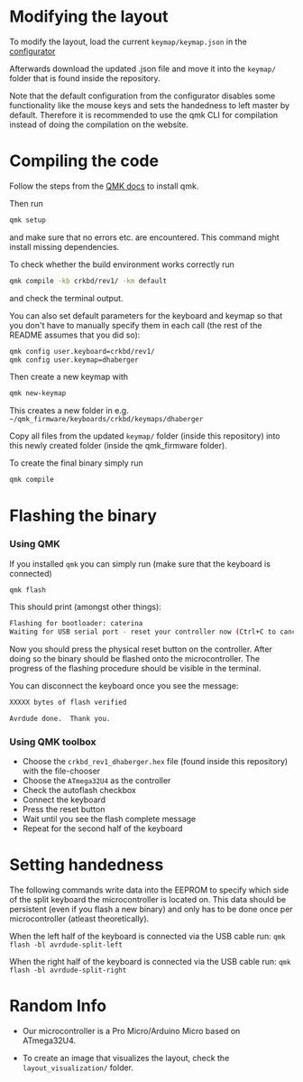 

# Modifying the layout
To modify the layout, load the current `keymap/keymap.json` in the [configurator](https://config.qmk.fm/#/crkbd/rev1/LAYOUT_split_3x6_3)

Afterwards download the updated .json file and move it into the `keymap/` folder that is found inside the repository.

Note that the default configuration from the configurator disables some functionality like the mouse keys and sets the handedness to left master by default. Therefore it is recommended to use the qmk CLI for compilation instead of doing the compilation on the website.

# Compiling the code
Follow the steps from the [QMK docs](https://docs.qmk.fm/) to install qmk.

Then run 
```bash
qmk setup
```
and make sure that no errors etc. are encountered. This command might install missing dependencies.

To check whether the build environment works correctly run
```bash
qmk compile -kb crkbd/rev1/ -km default
```
and check the terminal output.

You can also set default parameters for the keyboard and keymap so that you don't have to manually specify them in each call (the rest of the README assumes that you did so):
```bash
qmk config user.keyboard=crkbd/rev1/ 
qmk config user.keymap=dhaberger
```

Then create a new keymap with 
```bash
qmk new-keymap
```

This creates a new folder in e.g. `~/qmk_firmware/keyboards/crkbd/keymaps/dhaberger`

Copy all files from the updated `keymap/` folder (inside this repository) into this newly created folder (inside the qmk_firmware folder).

To create the final binary simply run
```bash 
qmk compile
```

# Flashing the binary
### Using QMK
If you installed `qmk` you can simply run (make sure that the keyboard is connected)
```bash
qmk flash
```
This should print (amongst other things):
```bash
Flashing for bootloader: caterina
Waiting for USB serial port - reset your controller now (Ctrl+C to cancel).......
```
Now you should press the physical reset button on the controller. After doing so the binary should be flashed onto the microcontroller. The progress of the flashing procedure should be visible in the terminal.

You can disconnect the keyboard once you see the message: 
```bash 
XXXXX bytes of flash verified

Avrdude done.  Thank you.
```

### Using QMK toolbox
- Choose the `crkbd_rev1_dhaberger.hex` file (found inside this repository) with the file-chooser
- Choose the `ATmega32U4` as the controller
- Check the autoflash checkbox
- Connect the keyboard
- Press the reset button
- Wait until you see the flash complete message
- Repeat for the second half of the keyboard

# Setting handedness
The following commands write data into the EEPROM to specify which side of the split keyboard the microcontroller is located on. This data should be persistent (even if you flash a new binary) and only has to be done once per microcontroller (atleast theoretically).

When the left half of the keyboard is connected via the USB cable run:
```qmk flash -bl avrdude-split-left```

When the right half of the keyboard is connected via the USB cable run:
```qmk flash -bl avrdude-split-right```


# Random Info

- Our microcontroller is a Pro Micro/Arduino Micro based on ATmega32U4.

- To create an image that visualizes the layout, check the `layout_visualization/` folder.